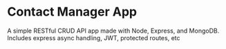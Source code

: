 # Contact Manager App

A simple RESTful CRUD API app made with Node, Express, and MongoDB. Includes express async handling, JWT, protected routes, etc